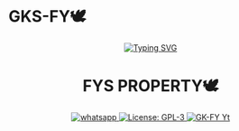 # GKS-FY🕊️
<div align="center">
<a href="https://git.io/typing-svg"><img src="https://readme-typing-svg.demolab.com?font=Black+Ops+One&size=50&pause=1000&color=1BAFBAFF&center=true&width=910&height=100&lines=LONG LIVE+🕊️GK-FY; YOU+ARE+FYS+PROPERTY;LOVE+YOU+GK;FROM+FY🕊️;ENJOY+YOUR+DAY+WITH+GK-FY🕊️;POWERED+BY+FY'S-PROPERTY🕊️+LOVE+YOU+GUYS🕊️" alt="Typing SVG" /></a>
  </p>
  
# FYS PROPERTY🕊️

  <a href="https://wa.me/254701339573?text=Hi+Bro--+I+Need+Help.+I+messaged+you+from+GK-FY+Repo" target="_blank">
    <img alt="whatsapp" src="https://img.shields.io/badge/ Whatsapp -25D366?style=for-the-badge&logo=whatsapp&logoColor=white" />
  </a>
  <a aria-label="Suhail_Md is free to use" href="https://github.com/SuhailTechInfo/Suhail-Md/blob/main/LICENCE" target="_blank">
    <img alt="License: GPL-3" src="https://badges.frapsoft.com/os/gpl/gpl.png?v=103)](https://opensource.org/licenses/GPL-3.0/" target="_blank" />
  </a>
  <a aria-label="This is GK-FY profile" href="https://youtube.com/@suhailtechinfo" target="_blank">
    <img alt="GK-FY Yt" src="https://img.shields.io/youtube/channel/subscribers/UCU071AMRqcd5mfTdCgJFwPg" target="_blank" />
  </a>
